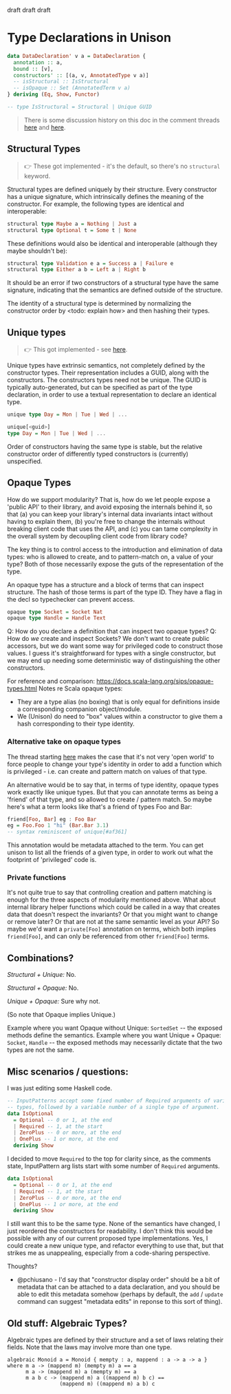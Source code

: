 draft draft draft

# Type Declarations in Unison

``` haskell
data DataDeclaration' v a = DataDeclaration {
  annotation :: a,
  bound :: [v],
  constructors' :: [(a, v, AnnotatedType v a)]
  -- isStructural :: IsStructural
  -- isOpaque :: Set (AnnotatedTerm v a)
} deriving (Eq, Show, Functor)

-- type IsStructural = Structural | Unique GUID
```

> There is some discussion history on this doc in the comment threads [here](https://github.com/unisonweb/unison/commit/bc65f460a7b6a6c0dec7f3028680d55f0372123e#comments) and [here](https://github.com/unisonweb/unison/commit/6be8cba7e7fde29cf87af7fb28f2b30185c40c89#commitcomment-33025457).

## Structural Types

> 👉 These got implemented - it's the default, so there's no `structural` keyword.

Structural types are defined uniquely by their structure. Every constructor has a unique signature, which intrinsically defines the meaning of the constructor. For example, the following types are identical and interoperable:

``` haskell
structural type Maybe a = Nothing | Just a
structural type Optional t = Some t | None
```

These definitions would also be identical and interoperable (although they maybe shouldn't be):

``` haskell
structural type Validation e a = Success a | Failure e
structural type Either a b = Left a | Right b
```

It should be an error if two constructors of a structural type have the same signature, indicating that the semantics are defined outside of the structure.

The identity of a structural type is determined by normalizing the constructor order by \<todo: explain how\> and then hashing their types.

## Unique types

> 👉 This got implemented - see [here](https://www.unison-lang.org/learn/language-reference/unique-types/).

Unique types have extrinsic semantics, not completely defined by the constructor types.  Their representation includes a GUID, along with the constructors.  The constructors types need not be unique.  The GUID is typically auto-generated, but can be specified as part of the type declaration, in order to use a textual representation to declare an identical type.

``` haskell
unique type Day = Mon | Tue | Wed | ...

unique[<guid>]
type Day = Mon | Tue | Wed | ...
```

Order of constructors having the same type is stable, but the relative constructor order of differently typed constructors is (currently) unspecified.

## Opaque Types

How do we support modularity?  That is, how do we let people expose a 'public API' to their library, and avoid exposing the internals behind it, so that (a) you can keep your library's internal data invariants intact without having to explain them, (b) you're free to change the internals without breaking client code that uses the API, and (c) you can tame complexity in the overall system by decoupling client code from library code?

The key thing is to control access to the introduction and elimination of data types: who is allowed to create, and to pattern-match on, a value of your type?  Both of those necessarily expose the guts of the representation of the type.

An opaque type has a structure and a block of terms that can inspect structure. The hash of those terms is part of the type ID.  They have a flag in the decl so typechecker can prevent access.

``` haskell
opaque type Socket = Socket Nat
opaque type Handle = Handle Text
```

Q: How do you declare a definition that can inspect two opaque types?
Q: How do *we* create and inspect Sockets?  We don't want to create public accessors, but we do want some way for privileged code to construct those values.  I guess it's straightforward for types with a single constructor, but we may end up needing some deterministic way of distinguishing the other constructors.

For reference and comparison: https://docs.scala-lang.org/sips/opaque-types.html
Notes re Scala opaque types:

  - They are a type alias (no boxing) that is only equal for definitions inside a corresponding companion object/module.
  - We (Unison) do need to "box" values within a constructor to give them a hash corresponding to their type identity.

### Alternative take on opaque types

The thread starting [here](https://unisonlanguage.slack.com/archives/CLKV43YE4/p1565135564409000) makes the case that it's not very 'open world' to force people to change your type's identity in order to add a function which is privileged - i.e. can create and pattern match on values of that type.

An alternative would be to say that, in terms of type identity, opaque types work exactly like unique types.  But that you can annotate terms as being a 'friend' of that type, and so allowed to create / pattern match.  So maybe here's what a term looks like that's a friend of types Foo and Bar:

``` haskell
friend[Foo, Bar] eg : Foo Bar
eg = Foo.Foo 1 "hi" (Bar.Bar 3.1)
-- syntax reminiscent of unique[#af361]
```

This annotation would be metadata attached to the term.  You can get unison to list all the friends of a given type, in order to work out what the footprint of 'privileged' code is.

### Private functions

It's not quite true to say that controlling creation and pattern matching is enough for the three aspects of modularity mentioned above.  What about internal library helper functions which could be called in a way that creates data that doesn't respect the invariants?  Or that you might want to change or remove later?  Or that are not at the same semantic level as your API?  So maybe we'd want a `private[Foo]` annotation on terms, which both implies `friend[Foo]`, and can only be referenced from other `friend[Foo]` terms.

## Combinations?

*Structural + Unique:* No.

*Structural + Opaque:* No.

*Unique + Opaque:* Sure why not.

(So note that Opaque implies Unique.)

Example where you want Opaque without Unique: `SortedSet` -- the exposed methods define the semantics.  Example where you want Unique + Opaque: `Socket`, `Handle` -- the exposed methods may necessarily dictate that the two types are not the same.

## Misc scenarios / questions:

I was just editing some Haskell code.

``` haskell
-- InputPatterns accept some fixed number of Required arguments of various
-- types, followed by a variable number of a single type of argument.
data IsOptional
  = Optional -- 0 or 1, at the end
  | Required -- 1, at the start
  | ZeroPlus -- 0 or more, at the end
  | OnePlus -- 1 or more, at the end
  deriving Show
```

I decided to move `Required` to the top for clarity since, as the comments state, InputPattern arg lists start with some number of `Required` arguments.

``` haskell
data IsOptional
  = Optional -- 0 or 1, at the end
  | Required -- 1, at the start
  | ZeroPlus -- 0 or more, at the end
  | OnePlus -- 1 or more, at the end
  deriving Show
```

I still want this to be the same type.  None of the semantics have changed, I just reordered the constructors for readability.  I don't think this would be possible with any of our current proposed type implementations.  Yes, I could create a new unique type, and refactor everything to use that, but that strikes me as unappealing, especially from a code-sharing perspective.

Thoughts?

  - @pchiusano - I'd say that "constructor display order" should be a bit of metadata that can be attached to a data declaration, and you should be able to edit this metadata somehow (perhaps by default, the `add` / `update` command can suggest "metadata edits" in reponse to this sort of thing).

## Old stuff: Algebraic Types?

Algebraic types are defined by their structure and a set of laws relating their fields.  Note that the laws may involve more than one type.

``` 
algebraic Monoid a = Monoid { mempty : a, mappend : a -> a -> a }
where m a -> (mappend m) (mempty m) a == a
      m a -> (mappend m) a (mempty m) == a
      m a b c -> (mappend m) a ((mappend m) b c) ==
                 (mappend m) ((mappend m) a b) c
```
